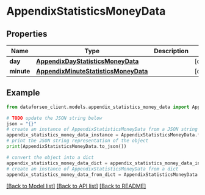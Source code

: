 # AppendixStatisticsMoneyData


## Properties

Name | Type | Description | Notes
------------ | ------------- | ------------- | -------------
**day** | [**AppendixDayStatisticsMoneyData**](AppendixDayStatisticsMoneyData.md) |  | [optional] 
**minute** | [**AppendixMinuteStatisticsMoneyData**](AppendixMinuteStatisticsMoneyData.md) |  | [optional] 

## Example

```python
from dataforseo_client.models.appendix_statistics_money_data import AppendixStatisticsMoneyData

# TODO update the JSON string below
json = "{}"
# create an instance of AppendixStatisticsMoneyData from a JSON string
appendix_statistics_money_data_instance = AppendixStatisticsMoneyData.from_json(json)
# print the JSON string representation of the object
print(AppendixStatisticsMoneyData.to_json())

# convert the object into a dict
appendix_statistics_money_data_dict = appendix_statistics_money_data_instance.to_dict()
# create an instance of AppendixStatisticsMoneyData from a dict
appendix_statistics_money_data_from_dict = AppendixStatisticsMoneyData.from_dict(appendix_statistics_money_data_dict)
```
[[Back to Model list]](../README.md#documentation-for-models) [[Back to API list]](../README.md#documentation-for-api-endpoints) [[Back to README]](../README.md)


